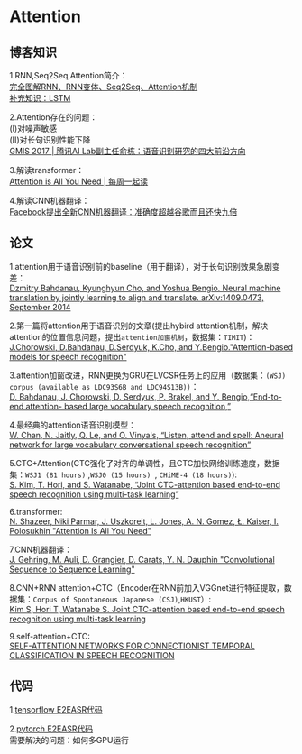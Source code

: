 # Attention

## 博客知识

1.RNN,Seq2Seq,Attention简介：<br>
[完全图解RNN、RNN变体、Seq2Seq、Attention机制](https://zhuanlan.zhihu.com/p/28054589)<br>
[补充知识：LSTM](http://colah.github.io/posts/2015-08-Understanding-LSTMs/)<br>

2.Attention存在的问题：<br>
(I)对噪声敏感<br>
(II)对长句识别性能下降<br>
[GMIS 2017 | 腾讯AI Lab副主任俞栋：语音识别研究的四大前沿方向](https://mp.weixin.qq.com/s?__biz=MzIzOTg4MjEwNw==&mid=2247483689&idx=1&sn=48c06c6cf270dc6b9db5ae46f78e520c&scene=21#wechat_redirect)<br>

3.解读transformer：<br>
[Attention is All You Need | 每周一起读](https://zhuanlan.zhihu.com/p/27600655)<br>

4.解读CNN机器翻译：<br>
[Facebook提出全新CNN机器翻译：准确度超越谷歌而且还快九倍](https://zhuanlan.zhihu.com/p/26817030)<br>

## 论文
1.attention用于语音识别前的baseline（用于翻译），对于长句识别效果急剧变差：<br>
[Dzmitry Bahdanau, Kyunghyun Cho, and Yoshua Bengio. Neural machine translation by jointly learning
to align and translate. arXiv:1409.0473, September 2014](https://arxiv.org/pdf/1409.0473.pdf)

2.第一篇将attention用于语音识别的文章(提出hybird attention机制，解决attention的位置信息问题，提出`attention加窗机制`，数据集：`TIMIT`)：<br>
[J.Chorowski, D.Bahdanau, D.Serdyuk, K.Cho, and Y.Bengio."Attention-based models for speech recognition"](http://papers.nips.cc/paper/5847-attention-based-models-for-speech-recognition.pdf)<br>

3.attention加窗改进，RNN更换为GRU在LVCSR任务上的应用（数据集：`(WSJ) corpus (available as LDC93S6B and LDC94S13B)`）：<br>
[D. Bahdanau, J. Chorowski, D. Serdyuk, P. Brakel, and Y. Bengio,“End-to-end attention- based large vocabulary speech recognition,”](https://ieeexplore.ieee.org/stamp/stamp.jsp?tp=&arnumber=7472618)<br>

4.最经典的attention语音识别模型：<br>
[W. Chan, N. Jaitly, Q. Le, and O. Vinyals, “Listen, attend and spell: Aneural network for large vocabulary conversational speech recognition”](https://ieeexplore.ieee.org/stamp/stamp.jsp?tp=&arnumber=7472621)<br>

5.CTC+Attention(CTC强化了对齐的单调性，且CTC加快网络训练速度，数据集：`WSJ1 (81 hours)` ,`WSJ0 (15 hours) `, `CHiME-4 (18 hours)`):<br>
[S. Kim, T. Hori, and S. Watanabe, “Joint CTC-attention based end-to-end speech recognition using multi-task learning”](https://ieeexplore.ieee.org/stamp/stamp.jsp?tp=&arnumber=7953075)<br>

6.transformer:<br>
[N. Shazeer, Niki Parmar, J. Uszkoreit, L. Jones, A. N. Gomez, Ł. Kaiser, I. Polosukhin "Attention Is All You Need"](http://papers.nips.cc/paper/7181-attention-is-all-you-need.pdf)<br>

7.CNN机器翻译：<br>
[J. Gehring, M. Auli, D. Grangier, D. Carats, Y. N. Dauphin "Convolutional Sequence to Sequence Learning"](http://delivery.acm.org/10.1145/3310000/3305510/p1243-gehring.pdf?ip=61.150.43.51&id=3305510&acc=ACTIVE%20SERVICE&key=BF85BBA5741FDC6E%2E1DE562CDF7C9BB11%2E4D4702B0C3E38B35%2E4D4702B0C3E38B35&__acm__=1576586699_b9d77762bc10a1c4d4c4da49c7d10881)<br> 

8.CNN+RNN attention+CTC（Encoder在RNN前加入VGGnet进行特征提取，数据集：`Corpus of Spontaneous Japanese (CSJ)`,`HKUST`）:<br>
[Kim S, Hori T, Watanabe S. Joint CTC-attention based end-to-end speech recognition using multi-task learning](https://arxiv.org/pdf/1609.06773.pdf)<br>

9.self-attention+CTC:<br>
[SELF-ATTENTION NETWORKS FOR CONNECTIONIST TEMPORAL CLASSIFICATION IN SPEECH RECOGNITION](https://arxiv.org/pdf/1901.10055.pdf)

## 代码
1.[tensorflow E2EASR代码](https://github.com/hirofumi0810/tensorflow_end2end_speech_recognition)<br>

2.[pytorch E2EASR代码](https://github.com/Alexander-H-Liu/End-to-end-ASR-Pytorch)<br>
需要解决的问题：如何多GPU运行
